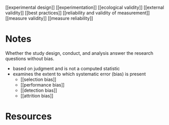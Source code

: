 [[experimental design]]
[[experimentation]]
[[ecological validity]]
[[external validity]]
[[best practices]]
[[reliability and validity of measurement]]
[[measure validity]]
[[measure reliability]]

# Notes
Whether the study design, conduct, and analysis answer the research questions without bias.

- based on judgment and is not a computed statistic
- examines the extent to which systematic error (bias) is present
	- [[selection bias]]
	- [[performance bias]]
	- [[detection bias]]
	- [[attrition bias]]

# Resources